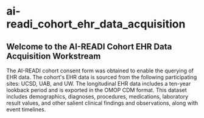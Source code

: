 # ai-readi_cohort_ehr_data_acquisition
## Welcome to the AI-READI Cohort EHR Data Acquisition Workstream

The AI-READI cohort consent form was obtained to enable the querying of EHR data. The cohort's EHR data is sourced from the following participating sites: UCSD, UAB, and UW. The longitudinal EHR data includes a ten-year lookback period and is exported in the OMOP CDM format. This dataset includes demographics, diagnoses, procedures, medications, laboratory result values, and other salient clinical findings and observations, along with event timelines.
